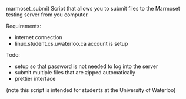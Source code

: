 marmoset\_submit
Script that allows you to submit files to the Marmoset testing server from you computer.

Requirements:
- internet connection
- linux.student.cs.uwaterloo.ca account is setup

Todo:
- setup so that password is not needed to log into the server
- submit multiple files that are zipped automatically
- prettier interface

(note this script is intended for students at the University of Waterloo)
